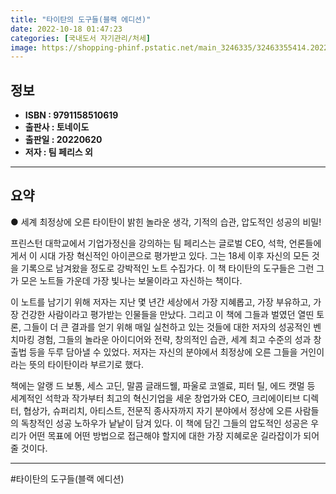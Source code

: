 ```yaml
---
title: "타이탄의 도구들(블랙 에디션)"
date: 2022-10-18 01:47:23
categories: [국내도서 자기관리/처세]
image: https://shopping-phinf.pstatic.net/main_3246335/32463355414.20220527053004.jpg
---
```


## **정보**

- **ISBN : 9791158510619**
- **출판사 : 토네이도**
- **출판일 : 20220620**
- **저자 : 팀 페리스 외**

------



## **요약**

● 세계 최정상에 오른 타이탄이 밝힌 놀라운 생각, 기적의 습관, 압도적인 성공의 비밀!

프린스턴 대학교에서 기업가정신을 강의하는 팀 페리스는 글로벌 CEO, 석학, 언론들에게서 이 시대 가장 혁신적인 아이콘으로 평가받고 있다. 그는 18세 이후 자신의 모든 것을 기록으로 남겨왔을 정도로 강박적인 노트 수집가다. 이 책 타이탄의 도구들은 그런 그가 모은 노트들 가운데 가장 빛나는 보물이라고 자신하는 책이다. 

이 노트를 남기기 위해 저자는 지난 몇 년간 세상에서 가장 지혜롭고, 가장 부유하고, 가장 건강한 사람이라고 평가받는 인물들을 만났다. 그리고 이 책에 그들과 벌였던 열띤 토론, 그들이 더 큰 결과를 얻기 위해 매일 실천하고 있는 것들에 대한 저자의 성공적인 벤치마킹 경험, 그들의 놀라운 아이디어와 전략, 창의적인 습관, 세계 최고 수준의 성과 창출법 등을 두루 담아낼 수 있었다. 저자는 자신의 분야에서 최정상에 오른 그들을 거인이라는 뜻의 타이탄이라 부르기로 했다. 

책에는 알랭 드 보통, 세스 고딘, 말콤 글래드웰, 파울로 코엘료, 피터 틸, 에드 캣멀 등 세계적인 석학과 작가부터 최고의 혁신기업을 세운 창업가와 CEO, 크리에이티브 디렉터, 협상가, 슈퍼리치, 아티스트, 전문직 종사자까지 자기 분야에서 정상에 오른 사람들의 독창적인 성공 노하우가 낱낱이 담겨 있다. 이 책에 담긴 그들의 압도적인 성공은 우리가 어떤 목표에 어떤 방법으로 접근해야 할지에 대한 가장 지혜로운 길라잡이가 되어줄 것이다.

------

#타이탄의 도구들(블랙 에디션)


